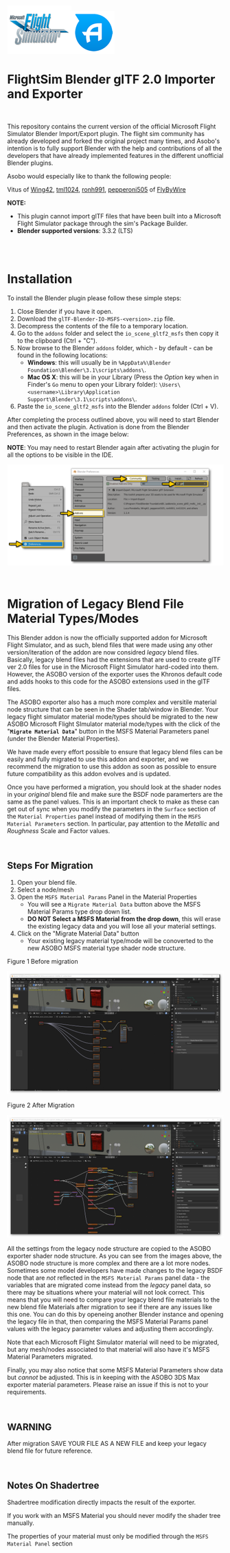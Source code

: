 [![MSFS](misc/msfs_logo.png)](https://www.flightsimulator.com/)[![ASOBO](misc/asobo_logo.png)](https://www.asobostudio.com/)
# FlightSim Blender glTF 2.0 Importer and Exporter

<br>

This repository contains the current version of the official Microsoft Flight Simulator Blender Import/Export plugin. The flight sim community has already developed and forked the original project many times, and Asobo's intention is to fully support Blender with the help and contributions of all the developers that have already implemented features in the different unofficial Blender plugins.

Asobo would especially like to thank the following people:

Vitus of [Wing42](https://wing42.com/), [tml1024](https://github.com/tml1024), [ronh991](https://github.com/ronh991), [pepperoni505](https://github.com/pepperoni505) of [FlyByWire](https://flybywiresim.com/)

**NOTE:** <br>
- This plugin cannot import glTF files that have been built into a Microsoft Flight Simulator package through the sim's Package Builder.
- **Blender supported versions**: 3.3.2 (LTS)

<br>
<br> 

# Installation

To install the Blender plugin please follow these simple steps:

1. Close Blender if you have it open.
2. Download the `glTF-Blender-IO-MSFS-<version>.zip` file.
3. Decompress the contents of the file to a temporary location.
4. Go to the `addons` folder and select the `io_scene_gltf2_msfs` then copy it to the clipboard (Ctrl + "C").
5. Now browse to the Blender `addons` folder, which - by default - can be found in the following locations:
   - **Windows**: this will usually be in `%AppData%\Blender Foundation\Blender\3.1\scripts\addons\`.
   - **Mac OS X**: this will be in your Library (Press the *Option* key when in Finder's `Go` menu to open your Library folder): `\Users\<username>\Library\Application Support\Blender\3.1\scripts\addons\`.
6. Paste the `io_scene_gltf2_msfs` into the Blender `addons` folder (Ctrl + V).

After completing the process outlined above, you will need to start Blender and then activate the plugin. Activation is done from the Blender Preferences, as shown in the image below:

**NOTE**: You may need to restart Blender again after activating the plugin for all the options to be visible in the IDE.

![Install Add-on](misc/Install_Add_On.png)

<br>

# Migration of Legacy Blend File Material Types/Modes

This Blender addon is now the officially supported addon for Microsoft Flight Simulator, and as such, blend files that were made using any other version/iteration of the addon are now considred *legacy* blend files. Basically, legacy blend files had the extensions that are used to create glTF ver 2.0 files for use in the Microsoft Flight Simulator hard-coded into them. However, the ASOBO version of the exporter uses the Khronos default code and adds hooks to this code for the ASOBO extensions used in the glTF files.

The ASOBO exporter also has a much more complex and versitile material node structure that can be seen in the Shader tab/window in Blender. Your legacy flight simulator material mode/types should be migrated to the new ASOBO Microsoft Flight SImulator material mode/types with the click of the "**`Migrate Material Data`**" button
in the MSFS Material Parameters panel (under the Blender Material Properties). 

We have made every effort possible to ensure that legacy blend files can be easily and fully migrated to use this addon and exporter, and we recommend the migration to use this addon as soon as possible to ensure future compatibility as this addon evolves and is updated. 

Once you have performed a migration, you should look at the shader nodes in your *original* blend file and make sure the BSDF node paramerters are the same as the panel values.  This is an important check to make as these can get out of sync when you modify the parameters in the `Surface` section of the `Material Properties` panel instead of modifying them in the `MSFS Material Parameters` section. In particular, pay attention to the *Metallic* and *Roughness* Scale and Factor values.

<br>

## Steps For Migration

1. Open your blend file.
2. Select a node/mesh
3. Open the `MSFS Material Params` Panel in the Material Properties
    - You will see a `Migrate Material Data` button above the MSFS Material Params type drop down list.
    - **DO NOT Select a MSFS Material from the drop down**, this will erase the existing legacy data and you will lose all your material settings.
4. Click on the "Migrate Material Data" button
    - Your existing legacy material type/mode will be conoverted to the new ASOBO MSFS material type shader node structure.

Figure 1 Before migration

![Before](misc/BeforeMigration.png)

Figure 2 After Migration

![After](misc/AfterMigration.png)

All the settings from the legacy node structure are copied to the ASOBO exporter shader node structure. As you can see from the images above, the ASOBO node structure is more complex and there are a lot more nodes. Sometimes some model developers have made changes to the legacy BSDF node that are *not* reflected in the `MSFS Material Params` panel data - the variables that are migrated come instead from the *legacy* panel data, so there may be situations where your material will not look correct. This means that you will need to compare your legacy blend file materials to the new blend file Materials after migration to see if there are any issues like this one. You can do this by openeing another Blender instance and opening the legacy file in that, then comparing the MSFS Material Params panel values with the legacy parameter values and adjusting them accordingly.

Note that each Microsoft Flight Simulator material will need to be migrated, but any mesh/nodes associated to that material will also have it's MSFS Material Parameters migrated. 

Finally, you may also notice that some MSFS Material Parameters show data but *cannot* be adjusted. This is in keeping with the ASOBO 3DS Max exporter material parameters.  Please raise an issue if this is not to your requirements.

<br>

## WARNING
After migration SAVE YOUR FILE AS A NEW FILE and keep your legacy blend file for future reference.

<br>

## Notes On Shadertree

Shadertree modification directly impacts the result of the exporter. 

If you work with an MSFS Material you should never modify the shader tree manually.

The properties of your material must only be modified through the `MSFS Material Panel` section

